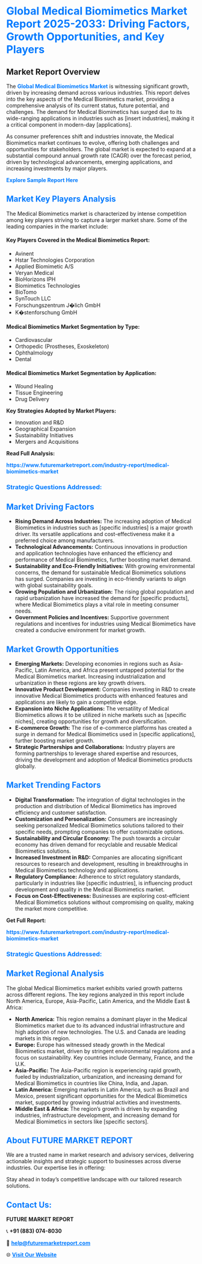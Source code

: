 <h1 style="color: #007BFF;">Global Medical Biomimetics Market Report 2025-2033: Driving Factors, Growth Opportunities, and Key Players</h1>

<section id="overview">
<h2>Market Report Overview</h2>
<p>The <a href="https://www.futuremarketreport.com/industry-report/medical-biomimetics-market" style="color: #007BFF; text-decoration: none;"><strong>Global Medical Biomimetics Market</strong></a> is witnessing significant growth, driven by increasing demand across various industries. This report delves into the key aspects of the Medical Biomimetics market, providing a comprehensive analysis of its current status, future potential, and challenges. The demand for Medical Biomimetics has surged due to its wide-ranging applications in industries such as [insert industries], making it a critical component in modern-day [applications].</p>
<p>As consumer preferences shift and industries innovate, the Medical Biomimetics market continues to evolve, offering both challenges and opportunities for stakeholders. The global market is expected to expand at a substantial compound annual growth rate (CAGR) over the forecast period, driven by technological advancements, emerging applications, and increasing investments by major players.</p>
</section>

<section id="overview">
<p><a href="https://www.futuremarketreport.com/request-sample/reportId=104506" style="color: #007BFF; text-decoration: none;"><strong>Explore Sample Report Here</strong></a></p>
</section>

<section id="key-players">
<h2 style="color: #007BFF;">Market Key Players Analysis</h2>
<p>The Medical Biomimetics market is characterized by intense competition among key players striving to capture a larger market share. Some of the leading companies in the market include:</p>
<h4>Key Players Covered in the Medical Biomimetics Report:</h4>
<ul><li>Avinent</li><li>Hstar Technologies Corporation</li><li>Applied Biomimetic A/S</li><li>Veryan Medical</li><li>BioHorizons IPH</li><li>Biomimetics Technologies</li><li>BioTomo</li><li>SynTouch LLC</li><li>Forschungszentrum J�lich GmbH</li><li>K�stenforschung GmbH</li></ul>
<h4>Medical Biomimetics Market Segmentation by Type:</h4>
<ul><li>Cardiovascular</li><li>Orthopedic (Prostheses, Exoskeleton)</li><li>Ophthalmology</li><li>Dental</li></ul>

<h4>Medical Biomimetics Market Segmentation by Application:</h4>
<ul><li>Wound Healing</li><li>Tissue Engineering</li><li>Drug Delivery</li></ul>
<p><strong>Key Strategies Adopted by Market Players:</strong></p>
<ul>
<li>Innovation and R&D</li>
<li>Geographical Expansion</li>
<li>Sustainability Initiatives</li>
<li>Mergers and Acquisitions</li>
</ul>
</section>

<section>
<p><strong>Read Full Analysis: </strong></p><a href="https://www.futuremarketreport.com/industry-report/medical-biomimetics-market" style="color: #007BFF; text-decoration: none;"><strong>https://www.futuremarketreport.com/industry-report/medical-biomimetics-market</strong></a>
<h3 style="color: #007BFF;">Strategic Questions Addressed:</h3>
</section>

<section id="driving-factors">
<h2 style="color: #007BFF;">Market Driving Factors</h2>
<ul>
<li><strong>Rising Demand Across Industries:</strong> The increasing adoption of Medical Biomimetics in industries such as [specific industries] is a major growth driver. Its versatile applications and cost-effectiveness make it a preferred choice among manufacturers.</li>
<li><strong>Technological Advancements:</strong> Continuous innovations in production and application technologies have enhanced the efficiency and performance of Medical Biomimetics, further boosting market demand.</li>
<li><strong>Sustainability and Eco-Friendly Initiatives:</strong> With growing environmental concerns, the demand for sustainable Medical Biomimetics solutions has surged. Companies are investing in eco-friendly variants to align with global sustainability goals.</li>
<li><strong>Growing Population and Urbanization:</strong> The rising global population and rapid urbanization have increased the demand for [specific products], where Medical Biomimetics plays a vital role in meeting consumer needs.</li>
<li><strong>Government Policies and Incentives:</strong> Supportive government regulations and incentives for industries using Medical Biomimetics have created a conducive environment for market growth.</li>
</ul>
</section>

<section id="growth-opportunities">
<h2 style="color: #007BFF;">Market Growth Opportunities</h2>
<ul>
<li><strong>Emerging Markets:</strong> Developing economies in regions such as Asia-Pacific, Latin America, and Africa present untapped potential for the Medical Biomimetics market. Increasing industrialization and urbanization in these regions are key growth drivers.</li>
<li><strong>Innovative Product Development:</strong> Companies investing in R&D to create innovative Medical Biomimetics products with enhanced features and applications are likely to gain a competitive edge.</li>
<li><strong>Expansion into Niche Applications:</strong> The versatility of Medical Biomimetics allows it to be utilized in niche markets such as [specific niches], creating opportunities for growth and diversification.</li>
<li><strong>E-commerce Growth:</strong> The rise of e-commerce platforms has created a surge in demand for Medical Biomimetics used in [specific applications], further boosting market growth.</li>
<li><strong>Strategic Partnerships and Collaborations:</strong> Industry players are forming partnerships to leverage shared expertise and resources, driving the development and adoption of Medical Biomimetics products globally.</li>
</ul>
</section>

<section id="trending-factors">
<h2 style="color: #007BFF;">Market Trending Factors</h2>
<ul>
<li><strong>Digital Transformation:</strong> The integration of digital technologies in the production and distribution of Medical Biomimetics has improved efficiency and customer satisfaction.</li>
<li><strong>Customization and Personalization:</strong> Consumers are increasingly seeking personalized Medical Biomimetics solutions tailored to their specific needs, prompting companies to offer customizable options.</li>
<li><strong>Sustainability and Circular Economy:</strong> The push towards a circular economy has driven demand for recyclable and reusable Medical Biomimetics solutions.</li>
<li><strong>Increased Investment in R&D:</strong> Companies are allocating significant resources to research and development, resulting in breakthroughs in Medical Biomimetics technology and applications.</li>
<li><strong>Regulatory Compliance:</strong> Adherence to strict regulatory standards, particularly in industries like [specific industries], is influencing product development and quality in the Medical Biomimetics market.</li>
<li><strong>Focus on Cost-Effectiveness:</strong> Businesses are exploring cost-efficient Medical Biomimetics solutions without compromising on quality, making the market more competitive.</li>
</ul>
</section>

<section>
<p><strong>Get Full Report: </strong></p><a href="https://www.futuremarketreport.com/industry-report/medical-biomimetics-market" style="color: #007BFF; text-decoration: none;"><strong>https://www.futuremarketreport.com/industry-report/medical-biomimetics-market</strong></a>
<h3 style="color: #007BFF;">Strategic Questions Addressed:</h3>
</section>


<section id="regional-analysis">
<h2 style="color: #007BFF;">Market Regional Analysis</h2>
<p>The global Medical Biomimetics market exhibits varied growth patterns across different regions. The key regions analyzed in this report include North America, Europe, Asia-Pacific, Latin America, and the Middle East & Africa:</p>
<ul>
<li><strong>North America:</strong> This region remains a dominant player in the Medical Biomimetics market due to its advanced industrial infrastructure and high adoption of new technologies. The U.S. and Canada are leading markets in this region.</li>
<li><strong>Europe:</strong> Europe has witnessed steady growth in the Medical Biomimetics market, driven by stringent environmental regulations and a focus on sustainability. Key countries include Germany, France, and the U.K.</li>
<li><strong>Asia-Pacific:</strong> The Asia-Pacific region is experiencing rapid growth, fueled by industrialization, urbanization, and increasing demand for Medical Biomimetics in countries like China, India, and Japan.</li>
<li><strong>Latin America:</strong> Emerging markets in Latin America, such as Brazil and Mexico, present significant opportunities for the Medical Biomimetics market, supported by growing industrial activities and investments.</li>
<li><strong>Middle East & Africa:</strong> The region’s growth is driven by expanding industries, infrastructure development, and increasing demand for Medical Biomimetics in sectors like [specific sectors].</li>
</ul>
</section>

<footer>
<h2 style="color: #007BFF;">About FUTURE MARKET REPORT</h2>
<p>We are a trusted name in market research and advisory services, delivering actionable insights and strategic support to businesses across diverse industries. Our expertise lies in offering:</p>

<p>Stay ahead in today’s competitive landscape with our tailored research solutions.</p>

<h2 style="color: #007BFF;">Contact Us:</h2>
<p><strong>FUTURE MARKET REPORT</strong></p>
<p>📞 <strong>+91 (883) 074-8030</strong></p>
<p>📧 <strong><a href="mailto:help@futuremarketreport.com" style="color: #007BFF;">help@futuremarketreport.com</a></strong></p>
<p>🌐 <strong><a href="https://www.futuremarketreport.com/" style="color: #007BFF;">Visit Our Website</a></strong></p>
</footer>
